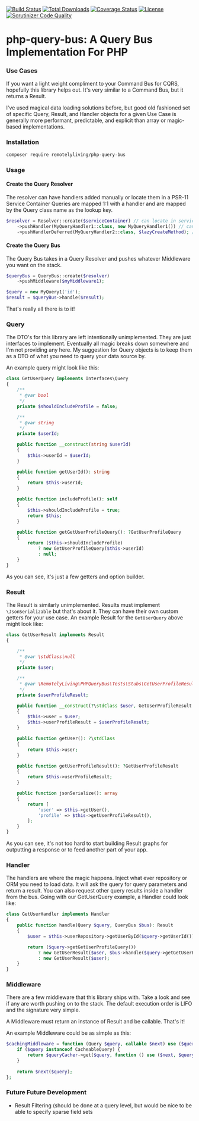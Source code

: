 [![Build Status](https://travis-ci.com/remotelyliving/php-query-bus.svg?branch=master)](https://travis-ci.org/remotelyliving/php-query-bus)
[![Total Downloads](https://poser.pugx.org/remotelyliving/php-query-bus/downloads)](https://packagist.org/packages/remotelyliving/php-query-bus)
[![Coverage Status](https://coveralls.io/repos/github/remotelyliving/php-query-bus/badge.svg?branch=master)](https://coveralls.io/github/remotelyliving/php-query-bus?branch=master) 
[![License](https://poser.pugx.org/remotelyliving/php-query-bus/license)](https://packagist.org/packages/remotelyliving/php-query-bus)
[![Scrutinizer Code Quality](https://scrutinizer-ci.com/g/remotelyliving/php-query-bus/badges/quality-score.png?b=master)](https://scrutinizer-ci.com/g/remotelyliving/php-query-bus/?branch=master)

# php-query-bus: A Query Bus Implementation For PHP

### Use Cases

If you want a light weight compliment to your Command Bus for CQRS, hopefully this library helps out.
It's very similar to a Command Bus, but it returns a Result. 

I've used magical data loading solutions before, but good old fashioned set of specific Query, Result, and Handler objects for a given Use Case
is generally more performant, predictable, and explicit than array or magic-based implementations. 

### Installation

```sh
composer require remotelyliving/php-query-bus
```

### Usage

#### Create the Query Resolver 

The resolver can have handlers added manually or locate them in a PSR-11 Service Container
Queries are mapped 1:1 with a handler and are mapped by the Query class name as the lookup key.
```php
$resolver = Resolver::create($serviceContainer) // can locate in service container
    ->pushHandler(MyQueryHandler1::class, new MyQueryHandler1()) // can locate in a local map
    ->pushHandlerDeferred(MyQueryHandler2::class, $lazyCreateMethod); // can locate deferred to save un unnecessary object creation

```

#### Create the Query Bus

The Query Bus takes in a Query Resolver and pushes whatever Middleware you want on the stack.
```php
$queryBus = QueryBus::create($resolver)
    ->pushMiddleware($myMiddleware1);

$query = new MyQuery1('id');
$result = $queryBus->handle($result);
```

That's really all there is to it!

### Query

The DTO's for this library are left intentionally unimplemented. They are just interfaces to implement.
Eventually all magic breaks down somewhere and I'm not providing any here. My suggestion for Query objects
is to keep them as a DTO of what you need to query your data source by. 

An example query might look like this:

```php
class GetUserQuery implements Interfaces\Query
{
    /**
     * @var bool
     */
    private $shouldIncludeProfile = false;

    /**
     * @var string
     */
    private $userId;

    public function __construct(string $userId)
    {
        $this->userId = $userId;
    }

    public function getUserId(): string
    {
        return $this->userId;
    }

    public function includeProfile(): self
    {
        $this->shouldIncludeProfile = true;
        return $this;
    }

    public function getGetUserProfileQuery(): ?GetUserProfileQuery
    {
        return ($this->shouldIncludeProfile)
            ? new GetUserProfileQuery($this->userId)
            : null;
    }
}
```

As you can see, it's just a few getters and option builder.

### Result

The Result is similarly unimplemented. 
Results must implement `\JsonSerializable` but that's about it.
They can have their own custom getters for your use case. An example Result for the `GetUserQuery` above might look like:

```php
class GetUserResult implements Result
{

    /**
     * @var \stdClass|null
     */
    private $user;

    /**
     * @var \RemotelyLiving\PHPQueryBus\Tests\Stubs\GetUserProfileResult|null
     */
    private $userProfileResult;

    public function __construct(?\stdClass $user, GetUserProfileResult $userProfileResult = null)
    {
        $this->user = $user;
        $this->userProfileResult = $userProfileResult;
    }

    public function getUser(): ?\stdClass
    {
        return $this->user;
    }

    public function getUserProfileResult(): ?GetUserProfileResult
    {
        return $this->userProfileResult;
    }

    public function jsonSerialize(): array
    {
        return [
            'user' => $this->getUser(),
            'profile' => $this->getUserProfileResult(),
        ];
    }
}
``` 

As you can see, it's not too hard to start building Result graphs for outputting a response or to feed another part of your app. 

### Handler

The handlers are where the magic happens. Inject what ever repository or ORM you need to load data.
It will ask the query for query parameters and return a result. You can also request other query results inside a handler from the bus.
Going with our GetUserQuery example, a Handler could look like:

```php
class GetUserHandler implements Handler
{
    public function handle(Query $query, QueryBus $bus): Result
    {
        $user = $this->userRepository->getUserById($query->getUserId());

        return ($query->getGetUserProfileQuery())
            ? new GetUserResult($user, $bus->handle($query->getGetUserProfileQuery()))
            : new GetUserResult($user);
    }
}
```

### Middleware

There are a few middleware that this library ships with. Take a look and see if any are worth pushing on to the stack.
The default execution order is LIFO and the signature very simple.

A Middleware must return an instance of Result and be callable. That's it!

An example Middleware could be as simple as this:

```php
$cachingMiddleware = function (Query $query, callable $next) use ($queryCacher) : Result {
    if ($query instanceof CacheableQuery) {
        return $queryCacher->get($query, function () use ($next, $query) { return $next($query); });
    }
   
    return $next($query);
};
```

### Future Future Development

- Result Filtering (should be done at a query level, but would be nice to be able to specify sparse field sets